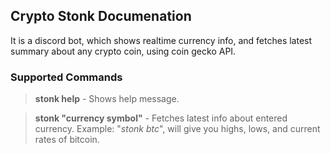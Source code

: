 ## Crypto Stonk Documenation
It is a discord bot, which shows realtime currency info, and fetches latest summary about any crypto coin, using coin gecko API.

### Supported Commands
> **stonk help** - Shows help message.

> **stonk "currency symbol"** - Fetches latest info about entered currency. Example: "*stonk btc*", will give you highs, lows, and current rates of bitcoin.